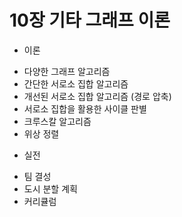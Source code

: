 # 10장 기타 그래프 이론
 * 이론
  + 다양한 그래프 알고리즘
  + 간단한 서로소 집합 알고리즘
  + 개선된 서로소 집합 알고리즘 (경로 압축)
  + 서로소 집합을 활용한 사이클 판별
  + 크루스칼 알고리즘
  + 위상 정렬
 * 실전
  + 팀 결성
  + 도시 분할 계획
  + 커리큘럼
